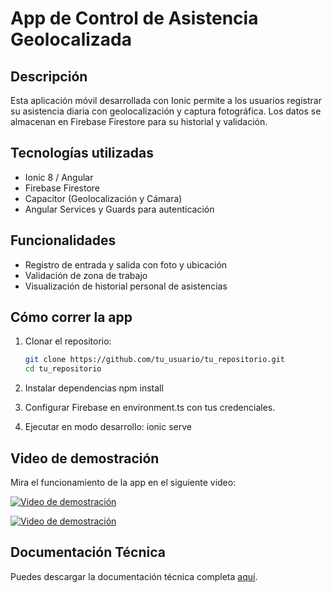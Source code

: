 # App de Control de Asistencia Geolocalizada

## Descripción

Esta aplicación móvil desarrollada con Ionic permite a los usuarios registrar su asistencia diaria con geolocalización y captura fotográfica. Los datos se almacenan en Firebase Firestore para su historial y validación.

## Tecnologías utilizadas

- Ionic 8 / Angular
- Firebase Firestore
- Capacitor (Geolocalización y Cámara)
- Angular Services y Guards para autenticación

## Funcionalidades

- Registro de entrada y salida con foto y ubicación
- Validación de zona de trabajo
- Visualización de historial personal de asistencias

## Cómo correr la app

1. Clonar el repositorio:
   ```bash
   git clone https://github.com/tu_usuario/tu_repositorio.git
   cd tu_repositorio

2. Instalar dependencias 
 npm install

3. Configurar Firebase en environment.ts con tus credenciales.

4. Ejecutar en modo desarrollo:
 ionic serve

## Video de demostración

Mira el funcionamiento de la app en el siguiente video:

[![Video de demostración](https://img.youtube.com/vi/MohgNTWAvlQ/maxresdefault.jpg)](https://www.youtube.com/shorts/MohgNTWAvlQ)

[![Video de demostración](https://img.youtube.com/vi/MohgNTWAvlQ/maxresdefault.jpg)](https://www.youtube.com/shorts/GdaXjugd2GM)


## Documentación Técnica

Puedes descargar la documentación técnica completa [aquí](./docs/App-asistencia..pdf).